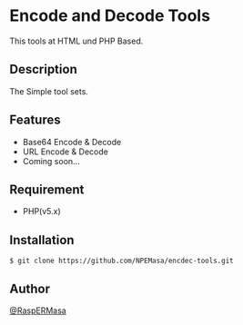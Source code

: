 # Encode and Decode Tools

This tools at HTML und PHP Based.

## Description

The Simple tool sets.

## Features

- Base64 Encode & Decode
- URL Encode & Decode
- Coming soon...

## Requirement

- PHP(v5.x)

## Installation

    $ git clone https://github.com/NPEMasa/encdec-tools.git

## Author

[@RaspERMasa](https://twitter.com/RaspERMasa)

